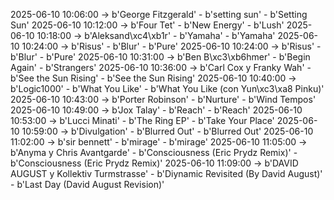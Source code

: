 2025-06-10 10:06:00 -> b'George Fitzgerald' - b'setting sun' - b'Setting Sun'
2025-06-10 10:12:00 -> b'Four Tet' - b'New Energy' - b'Lush'
2025-06-10 10:18:00 -> b'Aleksand\xc4\xb1r' - b'Yamaha' - b'Yamaha'
2025-06-10 10:24:00 -> b'Risus' - b'Blur' - b'Pure'
2025-06-10 10:24:00 -> b'Risus' - b'Blur' - b'Pure'
2025-06-10 10:31:00 -> b'Ben B\xc3\xb6hmer' - b'Begin Again' - b'Strangers'
2025-06-10 10:36:00 -> b'Carl Cox y Franky Wah' - b'See the Sun Rising' - b'See the Sun Rising'
2025-06-10 10:40:00 -> b'Logic1000' - b'What You Like' - b'What You Like (con Yun\xc3\xa8 Pinku)'
2025-06-10 10:43:00 -> b'Porter Robinson' - b'Nurture' - b'Wind Tempos'
2025-06-10 10:49:00 -> b'Jox Talay' - b'Reach' - b'Reach'
2025-06-10 10:53:00 -> b'Lucci Minati' - b'The Ring EP' - b'Take Your Place'
2025-06-10 10:59:00 -> b'Divulgation' - b'Blurred Out' - b'Blurred Out'
2025-06-10 11:02:00 -> b'sir bennett' - b'mirage' - b'mirage'
2025-06-10 11:05:00 -> b'Anyma y Chris Avantgarde' - b'Consciousness (Eric Prydz Remix)' - b'Consciousness (Eric Prydz Remix)'
2025-06-10 11:09:00 -> b'DAVID AUGUST y Kollektiv Turmstrasse' - b'Diynamic Revisited (By David August)' - b'Last Day (David August Revision)'
